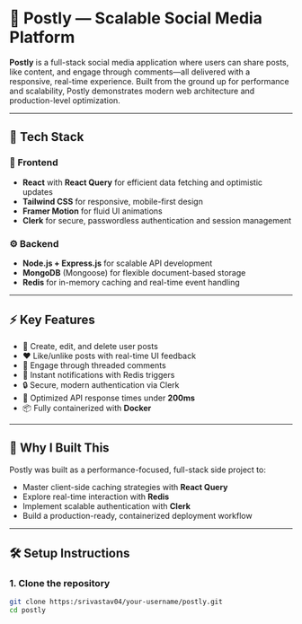 # 📸 Postly — Scalable Social Media Platform

**Postly** is a full-stack social media application where users can share posts, like content, and engage through comments—all delivered with a responsive, real-time experience. Built from the ground up for performance and scalability, Postly demonstrates modern web architecture and production-level optimization.

---

## 🚀 Tech Stack

### 🧩 Frontend
- **React** with **React Query** for efficient data fetching and optimistic updates
- **Tailwind CSS** for responsive, mobile-first design
- **Framer Motion** for fluid UI animations
- **Clerk** for secure, passwordless authentication and session management

### ⚙️ Backend
- **Node.js + Express.js** for scalable API development
- **MongoDB** (Mongoose) for flexible document-based storage
- **Redis** for in-memory caching and real-time event handling

---

## ⚡ Key Features

- 📝 Create, edit, and delete user posts
- ❤️ Like/unlike posts with real-time UI feedback
- 💬 Engage through threaded comments
- 🔔 Instant notifications with Redis triggers
- 🔒 Secure, modern authentication via Clerk
- 🚀 Optimized API response times under **200ms**
- 📦 Fully containerized with **Docker**

---

## 🎯 Why I Built This

Postly was built as a performance-focused, full-stack side project to:
- Master client-side caching strategies with **React Query**
- Explore real-time interaction with **Redis**
- Implement scalable authentication with **Clerk**
- Build a production-ready, containerized deployment workflow

---

## 🛠️ Setup Instructions

### 1. Clone the repository

```bash
git clone https:/srivastav04/your-username/postly.git
cd postly


